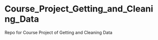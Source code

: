 Course_Project_Getting_and_Cleaning_Data
========================================

Repo for Course Project of Getting and Cleaning Data

